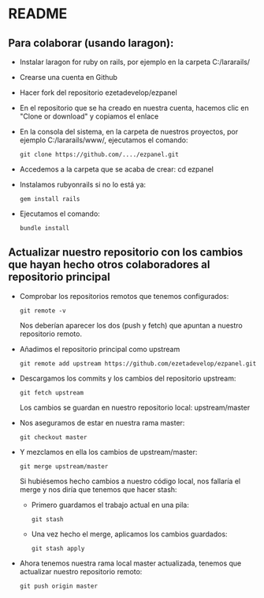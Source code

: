 # README

## Para colaborar (usando laragon):

* Instalar laragon for ruby on rails, por ejemplo en la carpeta C:/lararails/
* Crearse una cuenta en Github
* Hacer fork del repositorio ezetadevelop/ezpanel
* En el repositorio que se ha creado en nuestra cuenta, hacemos clic en "Clone or download" y copiamos el enlace
* En la consola del sistema, en la carpeta de nuestros proyectos, por ejemplo C:/lararails/www/, ejecutamos el comando:

    ```shell
    git clone https://github.com/..../ezpanel.git
    ```
* Accedemos a la carpeta que se acaba de crear: cd ezpanel
* Instalamos rubyonrails si no lo está ya:
    
    ```shell
    gem install rails
    ```
* Ejecutamos el comando:

    ```shell
    bundle install
    ```

## Actualizar nuestro repositorio con los cambios que hayan hecho otros colaboradores al repositorio principal
* Comprobar los repositorios remotos que tenemos configurados:

    ```shell
    git remote -v
    ```
    Nos deberían aparecer los dos (push y fetch) que apuntan a nuestro repositorio remoto.
* Añadimos el repositorio principal como upstream

    ```shell
    git remote add upstream https://github.com/ezetadevelop/ezpanel.git
    ```
* Descargamos los commits y los cambios del repositorio upstream:

    ```shell
    git fetch upstream
    ```
    Los cambios se guardan en nuestro repositorio local: upstream/master
* Nos aseguramos de estar en nuestra rama master:

    ```shell
    git checkout master
    ```
* Y mezclamos en ella los cambios de upstream/master:

    ```shell
    git merge upstream/master
    ```
    Si hubiésemos hecho cambios a nuestro código local, nos fallaría el merge y nos diría que tenemos que hacer stash:
    * Primero guardamos el trabajo actual en una pila:
    
        ```shell
        git stash
        ```
    * Una vez hecho el merge, aplicamos los cambios guardados:
    
        ```shell
        git stash apply
        ```
 * Ahora tenemos nuestra rama local master actualizada, tenemos que actualizar nuestro repositorio remoto:
 
    ```shell
    git push origin master
    ```